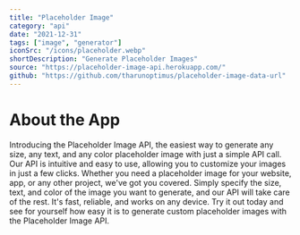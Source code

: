 ```yaml
---
title: "Placeholder Image"
category: "api"
date: "2021-12-31"
tags: ["image", "generator"]
iconSrc: "/icons/placeholder.webp"
shortDescription: "Generate Placeholder Images"
source: "https://placeholder-image-api.herokuapp.com/"
github: "https://github.com/tharunoptimus/placeholder-image-data-url"
---
```


# About the App

Introducing the Placeholder Image API, the easiest way to generate any size, any text, and any color placeholder image with just a simple API call. Our API is intuitive and easy to use, allowing you to customize your images in just a few clicks. Whether you need a placeholder image for your website, app, or any other project, we've got you covered. Simply specify the size, text, and color of the image you want to generate, and our API will take care of the rest. It's fast, reliable, and works on any device. Try it out today and see for yourself how easy it is to generate custom placeholder images with the Placeholder Image API.